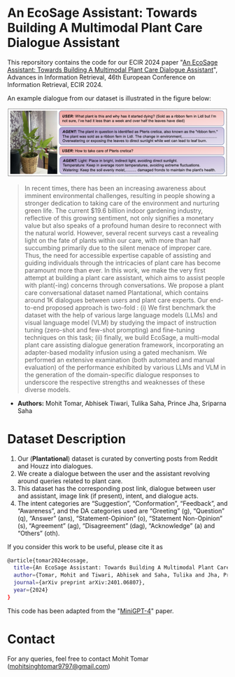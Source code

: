 # An EcoSage Assistant: Towards Building A Multimodal Plant Care Dialogue Assistant

This reporsitory contains the code for our ECIR 2024 paper "[An EcoSage Assistant: Towards Building A Multimodal Plant Care Dialogue Assistant](https://arxiv.org/abs/2401.06807)", Advances in Information Retrieval, 46th European Conference on Information Retrieval, ECIR 2024. 

An example dialogue from our dataset is illustrated in the figure below:

<img src="/image/dataset.png" alt="Dataset Example" width="700"/>
<!-- ![Dataset Example](/image/dataset.png) -->



>In recent times, there has been an increasing awareness about imminent environmental challenges, resulting in people showing a stronger dedication to taking care of the environment and nurturing green life. The current $19.6 billion indoor gardening industry, reflective of this growing sentiment, not only signifies a monetary value but also speaks of a profound human desire to reconnect with the natural world. However, several recent surveys cast a revealing light on the fate of plants within our care, with more than half succumbing primarily due to the silent menace of improper care. Thus, the need for accessible expertise capable of assisting and guiding individuals through the intricacies of plant care has become paramount more than ever. In this work, we make the very first attempt at building a plant care assistant, which aims to assist people with plant(-ing) concerns through conversations. We propose a plant care conversational dataset named Plantational, which contains around 1K dialogues between users and plant care experts. Our end-to-end proposed approach is two-fold : (i) We first benchmark the dataset with the help of various large language models (LLMs) and visual language model (VLM) by studying the impact of instruction tuning (zero-shot and few-shot prompting) and fine-tuning techniques on this task; (ii) finally, we build EcoSage, a multi-modal plant care assisting dialogue generation framework, incorporating an adapter-based modality infusion using a gated mechanism. We performed an extensive examination (both automated and manual evaluation) of the performance exhibited by various LLMs and VLM in the generation of the domain-specific dialogue responses to underscore the respective strengths and weaknesses of these diverse models.


* **Authors:** Mohit Tomar, Abhisek Tiwari, Tulika Saha, Prince Jha, Sriparna Saha

# Dataset Description
1. Our (**Plantational**) dataset is curated by converting posts from Reddit and Houzz into dialogues.
2. We create a dialogue between the user and the assistant revolving around queries related to plant care.
3. This dataset has the corresponding post link, dialogue between user and assistant, image link (if present), intent, and dialogue acts.
4. The intent categories are “Suggestion”, “Conformation”, “Feedback”, and “Awareness”, and the DA categories used are “Greeting” (g), “Question” (q), “Answer” (ans), “Statement-Opinion” (o), “Statement Non-Opinion” (s), “Agreement” (ag), “Disagreement” (dag), “Acknowledge” (a) and “Others” (oth).


If you consider this work to be useful, please cite it as

```bash
@article{tomar2024ecosage,
  title={An EcoSage Assistant: Towards Building A Multimodal Plant Care Dialogue Assistant},
  author={Tomar, Mohit and Tiwari, Abhisek and Saha, Tulika and Jha, Prince and Saha, Sriparna},
  journal={arXiv preprint arXiv:2401.06807},
  year={2024}
}
```
This code has been adapted from the "[MiniGPT-4](https://github.com/Vision-CAIR/MiniGPT-4)" paper.

# Contact

For any queries, feel free to contact Mohit Tomar (mohitsinghtomar9797@gmail.com)
